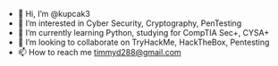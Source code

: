 - 👋 Hi, I’m @kupcak3
- 👀 I’m interested in Cyber Security, Cryptography, PenTesting
- 🌱 I’m currently learning Python, studying for CompTIA Sec+, CYSA+
- 💞️ I’m looking to collaborate on TryHackMe, HackTheBox, Pentesting
- 📫 How to reach me timmyd288@gmail.com

